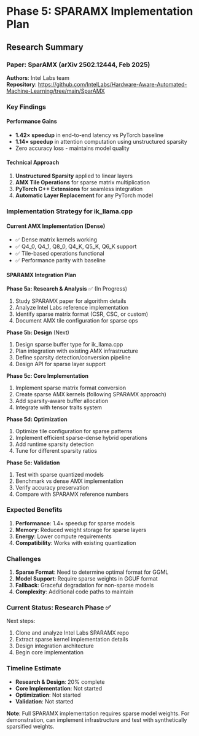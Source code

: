 # Phase 5: SPARAMX Implementation Plan

## Research Summary

### Paper: SparAMX (arXiv 2502.12444, Feb 2025)
**Authors**: Intel Labs team  
**Repository**: https://github.com/IntelLabs/Hardware-Aware-Automated-Machine-Learning/tree/main/SparAMX

### Key Findings

#### Performance Gains
- **1.42× speedup** in end-to-end latency vs PyTorch baseline
- **1.14× speedup** in attention computation using unstructured sparsity
- Zero accuracy loss - maintains model quality

#### Technical Approach
1. **Unstructured Sparsity** applied to linear layers
2. **AMX Tile Operations** for sparse matrix multiplication
3. **PyTorch C++ Extensions** for seamless integration
4. **Automatic Layer Replacement** for any PyTorch model

### Implementation Strategy for ik_llama.cpp

#### Current AMX Implementation (Dense)
- ✅ Dense matrix kernels working
- ✅ Q4_0, Q4_1, Q8_0, Q4_K, Q5_K, Q6_K support
- ✅ Tile-based operations functional
- ✅ Performance parity with baseline

#### SPARAMX Integration Plan

**Phase 5a: Research & Analysis** ✅ (In Progress)
1. Study SPARAMX paper for algorithm details
2. Analyze Intel Labs reference implementation
3. Identify sparse matrix format (CSR, CSC, or custom)
4. Document AMX tile configuration for sparse ops

**Phase 5b: Design** (Next)
1. Design sparse buffer type for ik_llama.cpp
2. Plan integration with existing AMX infrastructure
3. Define sparsity detection/conversion pipeline
4. Design API for sparse layer support

**Phase 5c: Core Implementation**
1. Implement sparse matrix format conversion
2. Create sparse AMX kernels (following SPARAMX approach)
3. Add sparsity-aware buffer allocation
4. Integrate with tensor traits system

**Phase 5d: Optimization**
1. Optimize tile configuration for sparse patterns
2. Implement efficient sparse-dense hybrid operations
3. Add runtime sparsity detection
4. Tune for different sparsity ratios

**Phase 5e: Validation**
1. Test with sparse quantized models
2. Benchmark vs dense AMX implementation
3. Verify accuracy preservation
4. Compare with SPARAMX reference numbers

### Expected Benefits

1. **Performance**: 1.4× speedup for sparse models
2. **Memory**: Reduced weight storage for sparse layers
3. **Energy**: Lower compute requirements
4. **Compatibility**: Works with existing quantization

### Challenges

1. **Sparse Format**: Need to determine optimal format for GGML
2. **Model Support**: Require sparse weights in GGUF format
3. **Fallback**: Graceful degradation for non-sparse models
4. **Complexity**: Additional code paths to maintain

### Current Status: Research Phase ✅

Next steps:
1. Clone and analyze Intel Labs SPARAMX repo
2. Extract sparse kernel implementation details
3. Design integration architecture
4. Begin core implementation

### Timeline Estimate

- **Research & Design**: 20% complete
- **Core Implementation**: Not started
- **Optimization**: Not started
- **Validation**: Not started

**Note**: Full SPARAMX implementation requires sparse model weights. For demonstration, can implement infrastructure and test with synthetically sparsified weights.
